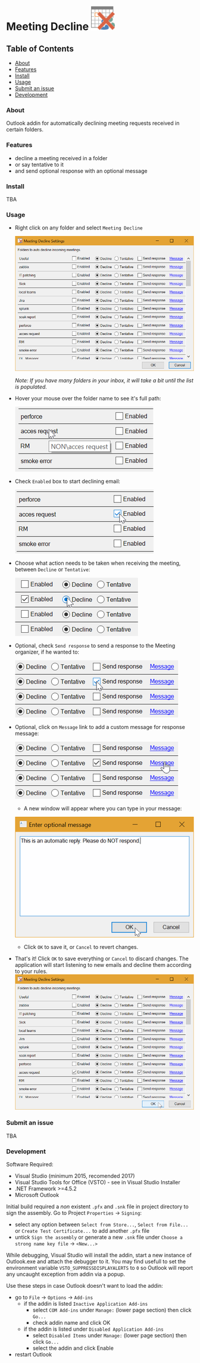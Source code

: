 # Meeting Decline ![logo](Room17DE.MeetingDecline/Resources/MeetingDeclineImage.png "Logo")

## Table of Contents
- [About](#about)
- [Features](#features)
- [Install](#install)
- [Usage](#usage)
- [Submit an issue](#submit-an-issue)
- [Development](#development)

### About
Outlook addin for automatically declining meeting requests received in certain folders.

### Features
- decline a meeting received in a folder
- or say tentative to it
- and send optional response with an optional message

### Install
TBA

### Usage
- Right click on any folder and select `Meeting Decline`

  ![main](screenshots/main.png?raw=true "main")

  _Note: If you have many folders in your inbox, it will take a bit until the list is populated._

- Hover your mouse over the folder name to see it's full path:

  ![hover](screenshots/hover.png?raw=true "hover")

- Check `Enabled` box to start declining email:

  ![enable](screenshots/enable.png?raw=true "enable")

- Choose what action needs to be taken when receiving the meeting, between `Decline` or `Tentative`:

  ![choose](screenshots/choose.png?raw=true "choose")

- Optional, check `Send response` to send a response to the Meeting organizer, if he wanted to:

  ![response](screenshots/response.png?raw=true "response")

- Optional, click on `Message` link to add a custom message for response message:

    ![message](screenshots/message.png?raw=true "message")

    - A new window will appear where you can type in your message:

    ![input](screenshots/input.png?raw=true "input")

    - Click `OK` to save it, or `Cancel` to revert changes.

- That's it! Click `OK` to save everything or `Cancel` to discard changes. The application will start listening to new emails and decline them according to your rules.
  ![finish](screenshots/finish.png?raw=true "finish")
  
### Submit an issue
TBA
  
### Development
Software Required:
- Visual Studio (minimum 2015, recomended 2017)
- Visual Studio Tools for Office (VSTO) - see in Visual Studio Installer
- .NET Framework >=4.5.2
- Microsoft Outlook

Initial build required a _non_ existent `.pfx` and `.snk` file in project directory to sign the assembly. Go to Project `Properties` -> `Signing`:
- select any option between `Select from Store...`, `Select from File...` or `Create Test Certificate...` to add another `.pfx` file
- untick `Sign the assembly` or generate a new `.snk` file under `Choose a strong name key file` -> `<New...>`

While debugging, Visual Studio will install the addin, start a new instance of Outlook.exe and attach the debugger to it. You may find usefull to set the environment variable `VSTO_SUPPRESSDISPLAYALERTS` to `0` so Outlook will report any uncaught exception from addin via a popup.

Use these steps in case Outlook doesn't want to load the addin:
- go to `File` -> `Options` -> `Add-ins`
  - if the addin is listed `Inactive Application Add-ins`
    - select `COM Add-ins` under `Manage:` (lower page section) then click `Go...`
    - check addin name and click OK
  - if the addin is listed under `Disabled Application Add-ins`
    - select `Disabled Items` under `Manage:` (lower page section) then click `Go...`
    - select the addin and click Enable
- restart Outlook
        
    
